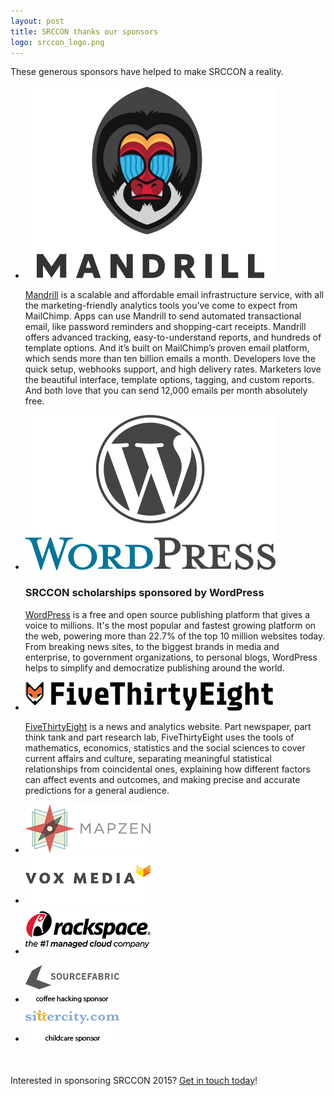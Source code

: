 ```yaml
---
layout: post
title: SRCCON thanks our sponsors
logo: srccon_logo.png
---
```

<p class="bodybig">These generous sponsors have helped to make SRCCON a reality.</p>
<div id="sponsorpage">
<ul class="toplevel">
<li><a href="http://www.mandrill.com"><img src="/media/img/partners/mandrill.png"></a>
<p><a href="http://www.mandrill.com">Mandrill</a> is a scalable and affordable email infrastructure service, with all the marketing-friendly analytics tools you’ve come to expect from MailChimp. Apps can use Mandrill to send automated transactional email, like password reminders and shopping-cart receipts. Mandrill offers advanced tracking, easy-to-understand reports, and hundreds of template options. And it’s built on MailChimp’s proven email platform, which sends more than ten billion emails a month. Developers love the quick setup, webhooks support, and high delivery rates. Marketers love the beautiful interface, template options, tagging, and custom reports. And both love that you can send 12,000 emails per month absolutely free.

<li><a href="http://www.wordpress.org"><img src="/media/img/partners/wordpress.png"></a>
<h3>SRCCON scholarships sponsored by WordPress</h3>
<p><a href="http://www.wordpress.org">WordPress</a> is a free and open source publishing platform that gives a voice to millions. It's the most popular and fastest growing platform on the web, powering more than 22.7% of the top 10 million websites today. From breaking news sites, to the biggest brands in media and enterprise, to government organizations, to personal blogs, WordPress helps to simplify and democratize publishing around the world.</p>

<li><a href="http://www.fivethirtyeight.com"><img src="/media/img/partners/fivethirtyeight_500.png"></a>
<p><a href="="http://www.fivethirtyeight.com">FiveThirtyEight</a> is a news and analytics website. Part newspaper, part think tank and part research lab, FiveThirtyEight uses the tools of mathematics, economics, statistics and the social sciences to cover current affairs and culture, separating meaningful statistical relationships from coincidental ones, explaining how different factors can affect events and outcomes, and making precise and accurate predictions for a general audience.</p>
</ul>
<div id="two">
<ul class="nextlevel">
<li><a href="https://mapzen.com/"><img src="/media/img/partners/mapzen_200.png"></a>
<li><a href="http://www.voxmedia.com/"><img src="/media/img/partners/voxmedia_200.png"></a>
<li><a href="http://www.rackspace.com/"><img src="/media/img/partners/rackspace_200.png"></a>
</ul>
</div>
<div id="three">
<ul class="stationlevel">
<li><a href="www.sourcefabric.org/"><img src="/media/img/partners/sourcefabric_150.png"></a>
<li><a href="http://sittercity.com/"><img src="/media/img/partners/sittercity_150.png"></a>
</ul>
<p style="margin-top: 50px;">Interested in sponsoring SRCCON 2015? <a href="mailto:dan@mozillafoundation.org">Get in touch today</a>!
</div>
</div>
